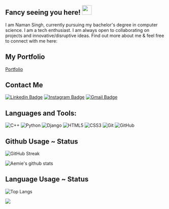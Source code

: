 ## Fancy seeing you here! <img src="https://raw.githubusercontent.com/aemmadi/aemmadi/master/wave.gif" width="30px">

I am Naman Singh, currently pursuing my bachelor's degree in computer science. I am a tech enthusiast. I am always open to collaborating on projects and innovative/disruptive ideas. Find out more about me & feel free to connect with me here:

## My Portfolio
[Portfolio](https://namansingh.gatsbyjs.io/)

## Contact Me
[![Linkedin Badge](https://img.shields.io/badge/-namansingh-blue?style=flat-square&logo=Linkedin&logoColor=white&link=https://www.linkedin.com/in/naman-singh-215b2119b/)](https://www.linkedin.com/in/naman-singh-215b2119b/)
[![Instagram Badge](https://img.shields.io/badge/-namansingh-purple?style=flat-square&logo=instagram&logoColor=white&link=https://www.instagram.com/naman.singh_35/)](https://www.instagram.com/naman.singh_35/)
[![Gmail Badge](https://img.shields.io/badge/-namansingh0305@gmail.com-c14438?style=flat-square&logo=Gmail&logoColor=white&link=mailto:namansingh0305@gmail.com)](mailto:namansingh0305@gmail.com)


## Languages and Tools:
![C++](https://img.shields.io/badge/-C++-00599C?style=flat-square&logo=c)
![Python](https://img.shields.io/badge/-Python-black?style=flat-square&logo=Python)
![Django](https://img.shields.io/badge/-django-black?style=flat-square&logo=django)
![HTML5](https://img.shields.io/badge/-HTML5-E34F26?style=flat-square&logo=html5&logoColor=white)
![CSS3](https://img.shields.io/badge/-CSS3-1572B6?style=flat-square&logo=css3)
![Git](https://img.shields.io/badge/-Git-black?style=flat-square&logo=git)
![GitHub](https://img.shields.io/badge/-GitHub-181717?style=flat-square&logo=github)

## Github Usage ~ Status 
![GitHub Streak](https://github-readme-streak-stats.herokuapp.com/?user=namansingh3502&theme=tokyonight&count_private=true)

![Aemie's github stats](https://github-readme-stats.aemiej.vercel.app/api?username=namansingh3502&show_icons=true&hide_border=true&theme=tokyonight&private=true) 

## Language Usage ~ Status
![Top Langs](https://github-readme-stats.aemiej.vercel.app/api/top-langs/?username=namansingh3502&layout=compact&theme=tokyonight&show_icons=true&hide_border=true&private=true)

![](https://komarev.com/ghpvc/?username=namansingh3502&color=green)
<!--
**namansingh3502/namansingh3502** is a ✨ _special_ ✨ repository because its `README.md` (this file) appears on your GitHub profile.

Here are some ideas to get you started:

- 🔭 I’m currently working on ...
- 🌱 I’m currently learning ...
- 👯 I’m looking to collaborate on ...
- 🤔 I’m looking for help with ...
- 💬 Ask me about ...
- 📫 How to reach me: ...
- 😄 Pronouns: ...
- ⚡ Fun fact: ...
-->
